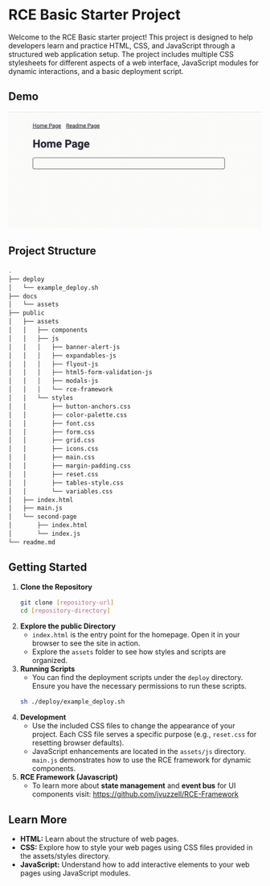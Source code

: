 # RCE Basic Starter Project

Welcome to the RCE Basic starter project! This project is designed to help developers learn and practice HTML, CSS, and JavaScript through a structured web application setup. The project includes multiple CSS stylesheets for different aspects of a web interface, JavaScript modules for dynamic interactions, and a basic deployment script.

## Demo
![RCE Framework Demo](/docs/assets/20240413_rce-basic-site-demo.gif "RCE Framework Demo")

## Project Structure

```bash
.
├── deploy
│   └── example_deploy.sh
├── docs
│   └── assets
├── public
│   ├── assets
│   │   ├── components
│   │   ├── js
│   │   │   ├── banner-alert-js
│   │   │   ├── expandables-js
│   │   │   ├── flyout-js
│   │   │   ├── html5-form-validation-js
│   │   │   ├── modals-js
│   │   │   └── rce-framework
│   │   └── styles
│   │       ├── button-anchors.css
│   │       ├── color-palette.css
│   │       ├── font.css
│   │       ├── form.css
│   │       ├── grid.css
│   │       ├── icons.css
│   │       ├── main.css
│   │       ├── margin-padding.css
│   │       ├── reset.css
│   │       ├── tables-style.css
│   │       └── variables.css
│   ├── index.html
│   ├── main.js
│   └── second-page
│       ├── index.html
│       └── index.js
└── readme.md
```

## Getting Started

1. **Clone the Repository**
   ```bash
   git clone [repository-url]
   cd [repository-directory]
2. **Explore the public Directory**
    - `index.html` is the entry point for the homepage. Open it in your browser to see the site in action.
    - Explore the `assets` folder to see how styles and scripts are organized.
3. **Running Scripts**
    - You can find the deployment scripts under the `deploy` directory. Ensure you have the necessary permissions to run these scripts.
    ```bash
    sh ./deploy/example_deploy.sh
    ```
4. **Development**
    - Use the included CSS files to change the appearance of your project. Each CSS file serves a specific purpose (e.g., `reset.css` for resetting browser defaults).
    - JavaScript enhancements are located in the `assets/js` directory. `main.js` demonstrates how to use the RCE framework for dynamic components.
5. **RCE Framework (Javascript)**
    - To learn more about **state management** and **event bus** for UI components visit: https://github.com/jvuzzell/RCE-Framework


## Learn More
- **HTML:** Learn about the structure of web pages.
- **CSS:** Explore how to style your web pages using CSS files provided in the assets/styles directory.
- **JavaScript:** Understand how to add interactive elements to your web pages using JavaScript modules.